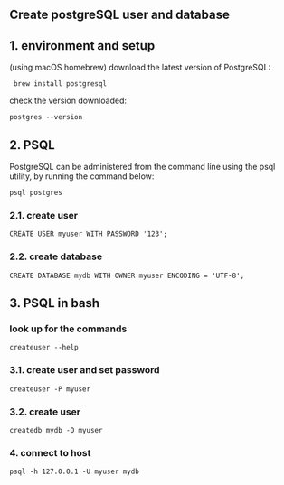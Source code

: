 ## Create postgreSQL user and database
## 1. environment and setup
(using macOS homebrew)
download the latest version of PostgreSQL:
```
 brew install postgresql
```
check the version downloaded:
```
postgres --version
```
## 2. PSQL
PostgreSQL can be administered from the command line using the psql utility, by running the command below:
```
psql postgres
```
### 2.1. create user
```
CREATE USER myuser WITH PASSWORD '123';
```
### 2.2. create database
```
CREATE DATABASE mydb WITH OWNER myuser ENCODING = 'UTF-8';
```
## 3. PSQL in bash
### look up for the commands
```
createuser --help
```
### 3.1. create user and set password
```
createuser -P myuser
```

### 3.2. create user
```
createdb mydb -O myuser
```

### 4. connect to host
```
psql -h 127.0.0.1 -U myuser mydb
```
